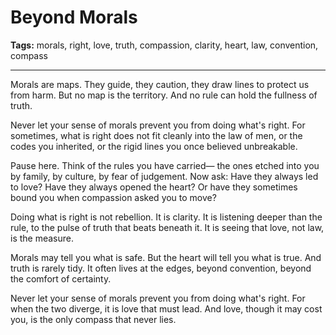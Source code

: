 # Beyond Morals

**Tags:** morals, right, love, truth, compassion, clarity, heart, law, convention, compass

---

Morals are maps.
They guide,
they caution,
they draw lines to protect us from harm.
But no map is the territory.
And no rule can hold the fullness of truth.

Never let your sense of morals prevent you from doing what's right.
For sometimes,
what is right does not fit cleanly into the law of men,
or the codes you inherited,
or the rigid lines you once believed unbreakable.

Pause here.
Think of the rules you have carried—
the ones etched into you by family,
by culture,
by fear of judgement.
Now ask:
Have they always led to love?
Have they always opened the heart?
Or have they sometimes bound you
when compassion asked you to move?

Doing what is right is not rebellion.
It is clarity.
It is listening deeper than the rule,
to the pulse of truth that beats beneath it.
It is seeing that love,
not law,
is the measure.

Morals may tell you what is safe.
But the heart will tell you what is true.
And truth is rarely tidy.
It often lives at the edges,
beyond convention,
beyond the comfort of certainty.

Never let your sense of morals prevent you from doing what's right.
For when the two diverge,
it is love that must lead.
And love, though it may cost you,
is the only compass that never lies.

